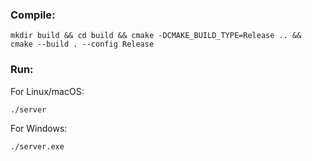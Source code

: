 ### Compile:

```shell
mkdir build && cd build && cmake -DCMAKE_BUILD_TYPE=Release .. && cmake --build . --config Release
```

### Run:

For Linux/macOS:

```shell
./server
```

For Windows:

```shell
./server.exe
```